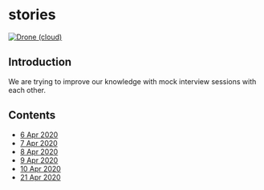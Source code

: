 # stories
[![Drone (cloud)](https://img.shields.io/drone/build/1995parham/stories.svg?style=flat-square)](https://cloud.drone.io/1995parham/stories)

## Introduction
We are trying to improve our knowledge with mock interview sessions with each other.

## Contents
- [6 Apr 2020](6-Apr-2020/)
- [7 Apr 2020](7-Apr-2020/)
- [8 Apr 2020](8-Apr-2020/)
- [9 Apr 2020](9-Apr-2020/)
- [10 Apr 2020](10-Apr-2020/)
- [21 Apr 2020](21-Apr-2020/)
